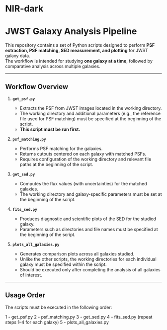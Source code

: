 # NIR-dark

# JWST Galaxy Analysis Pipeline

This repository contains a set of Python scripts designed to perform **PSF extraction, PSF matching, SED measurement, and plotting** for JWST galaxy data.  
The workflow is intended for studying **one galaxy at a time**, followed by comparative analysis across multiple galaxies.  

---

## Workflow Overview

1. **`get_psf.py`**  
   - Extracts the PSF from JWST images located in the working directory.  
   - The working directory and additional parameters (e.g., the reference file used for PSF matching) must be specified at the beginning of the script.  
   - **This script must be run first.**

2. **`psf_matching.py`**  
   - Performs PSF matching for the galaxies.  
   - Returns cutouts centered on each galaxy with matched PSFs.  
   - Requires configuration of the working directory and relevant file paths at the beginning of the script.

3. **`get_sed.py`**  
   - Computes the flux values (with uncertainties) for the matched galaxies.  
   - The working directory and galaxy-specific parameters must be set at the beginning of the script.

4. **`fits_sed.py`**  
   - Produces diagnostic and scientific plots of the SED for the studied galaxy.  
   - Parameters such as directories and file names must be specified at the beginning of the script.  

5. **`plots_all_galaxies.py`**  
   - Generates comparison plots across all galaxies studied.  
   - Unlike the other scripts, the working directories for each individual galaxy must be specified within the script.  
   - Should be executed only after completing the analysis of all galaxies of interest.

---

## Usage Order

The scripts must be executed in the following order:

1 - get_psf.py
2 - psf_matching.py
3 - get_sed.py
4 - fits_sed.py
(repeat steps 1–4 for each galaxy)
5 - plots_all_galaxies.py
